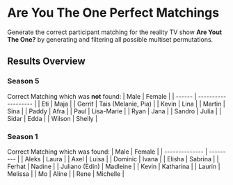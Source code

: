 # Are You The One Perfect Matchings

Generate the correct participant matching for the reality TV show **Are Yout The One?** by generating and filtering all possible multiset permutations.

## Results Overview

### Season 5

Correct Matching which was **not** found:
| Male   | Female              |
| ------ | ------------------- |
| Eti    | Maja                |
| Gerrit | Tais (Melanie, Pia) |
| Kevin  | Lina                |
| Martin | Sina                |
| Paddy  | Afra                |
| Paul   | Lisa-Marie          |
| Ryan   | Jana                |
| Sandro | Julia               |
| Sidar  | Edda                |
| Wilson | Shelly              |


### Season 1

Correct Matching which was found:
| Male           | Female    |
| -------------- | --------- |
| Aleks          | Laura     |
| Axel           | Luisa     |
| Dominic        | Ivana     |
| Elisha         | Sabrina   |
| Ferhat         | Nadine    |
| Juliano (Edin) | Madleine  |
| Kevin          | Katharina |
| Laurin         | Melissa   |
| Mo             | Aline     |
| Rene           | Michelle  |
